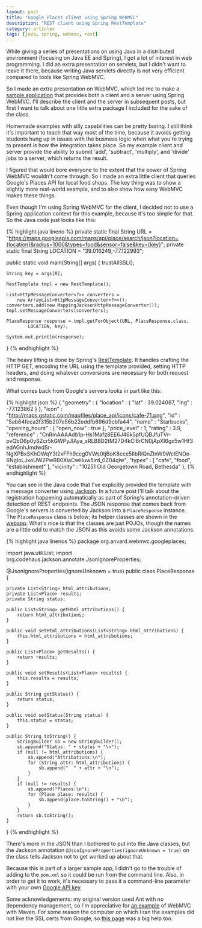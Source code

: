 ```yaml
---
layout: post
title: "Google Places client using Spring WebMVC"
description: "REST client using Spring RestTemplate"
category: articles
tags: [java, spring, webmvc, rest]
---
```


While giving a series of presentations on using Java in a distributed environment
(focusing on Java EE and Spring), I got a lot of interest in web programming. I
did an extra presentation on servlets, but I didn't want to leave it there, because
writing Java servlets directly is not very efficient compared to tools like Spring
WebMVC.

So I made an extra presentation on WebMVC, which led me to make a [sample application][webapp]
that provides both a client and a server using Spring WebMVC. I'll describe the
client and the server in subsequent posts, but first I want to talk about one
little extra package I included for the sake of the class.

Homemade examples with silly capabilities can be pretty boring. I still think it's
important to teach that way most of the time, because it avoids getting students hung
up in issues with the business logic when what you're trying to present is how the
integration takes place. So my example client and server provide the ability to submit
'add', 'subtract', 'multiply', and 'divide' jobs to a server, which returns the result.

I figured that would bore everyone to the extent that the power of Spring WebMVC wouldn't
come through. So I made an extra little client that queries Google's Places API for local
food shops. The key thing was to show a slightly more real-world example, and to also
show how easy WebMVC makes these things.

Even though I'm using Spring WebMVC for the client, I decided not to use a Spring
application context for this example, because it's too simple for that. So the
Java code just looks like this:

{% highlight java lineno %}
private static final String URL = 
  "https://maps.googleapis.com/maps/api/place/search/json?location={location}&radius=1000&types=food&sensor=false&key={key}";
private static final String LOCATION = "39.016249,-77.122993";

public static void main(String[] args) {
    trustAllSSL();

    String key = args[0];

    RestTemplate tmpl = new RestTemplate();

    List<HttpMessageConverter<?>> converters = 
        new ArrayList<HttpMessageConverter<?>>();
    converters.add(new MappingJacksonHttpMessageConverter());
    tmpl.setMessageConverters(converters);

    PlaceResponse response = tmpl.getForObject(URL, PlaceResponse.class,
            LOCATION, key);

    System.out.println(response);
}
{% endhighlight %}

The heavy lifting is done by Spring's [RestTemplate][]. It handles crafting the
HTTP GET, encoding the URL using the template provided, setting HTTP headers, and
doing whatever conversions are necessary for both request and response.

What comes back from Google's servers looks in part like this:

{% highlight json %}
    {
         "geometry" : {
            "location" : {
               "lat" : 39.024087,
               "lng" : -77.123862
            }
         },
         "icon" : "http://maps.gstatic.com/mapfiles/place_api/icons/cafe-71.png",
         "id" : "5ab64fcca2f315b207e56b22eddfb696d9cbfa44",
         "name" : "Starbucks",
         "opening_hours" : {
            "open_now" : true
         },
         "price_level" : 1,
         "rating" : 3.9,
         "reference" : "CnRmAAAAdb1p-Hs1Mafz8EE6J46k5pfUQBJfuTVr-pvQbD6p0ySZcr5kGWPyJIAya_sRLB8D2tM27D4kCl6rCN0jApXI6gx5w1Hf3edAGnhJmdwdSr-NgXPBxSKhOWqY3I2xFFh9ccg0VWs0tjBoK8cce5IIbRIQnZInW9WcIENOe-6NgIoLJxoUW2PwBB0XiaCwHuw5ird_0Z04qlw",
         "types" : [ "cafe", "food", "establishment" ],
         "vicinity" : "10251 Old Georgetown Road, Bethesda"
      },
{% endhighlight %}

You can see in the Java code that I've explicitly provided the template with a
message converter using [Jackson][]. In a future post I'll talk about the
registration happening automatically as part of Spring's annotation-driven
detection of REST endpoints.  The JSON response that comes back from Google's
servers is converted by Jackson into a `PlaceResponse` instance. The
`PlaceResponse` class is below; its helper classes are shown in the [webapp][].
What's nice is that the classes are just POJOs, though the names are a little
odd to match the JSON as this avoids some Jackson annotations.

{% highlight java linenos %}
package org.anvard.webmvc.googleplaces;

import java.util.List;
import org.codehaus.jackson.annotate.JsonIgnoreProperties;

@JsonIgnoreProperties(ignoreUnknown = true)
public class PlaceResponse {

    private List<String> html_attributions;
    private List<Place> results;
    private String status;
    
    public List<String> getHtml_attributions() {
        return html_attributions;
    }
    
    public void setHtml_attributions(List<String> html_attributions) {
        this.html_attributions = html_attributions;
    }

    public List<Place> getResults() {
        return results;
    }
    
    public void setResults(List<Place> results) {
        this.results = results;
    }
    
    public String getStatus() {
        return status;
    }
    
    public void setStatus(String status) {
        this.status = status;
    }
    
    public String toString() {
        StringBuilder sb = new StringBuilder();
        sb.append("Status: " + status + "\n");
        if (null != html_attributions) {
            sb.append("Attributions:\n");
            for (String attr: html_attributions) {
                sb.append("  " + attr + "\n");
            }
        }
        if (null != results) {
            sb.append("Places:\n");
            for (Place place: results) {
                sb.append(place.toString() + "\n");
            }
        }
        return sb.toString();
    }
}
{% endhighlight %}

There's more in the JSON than I bothered to put into the Java classes, but
the Jackson annotation `@JsonIgnoreProperties(ignoreUnknown = true)` on the
class tells Jackson not to get worked up about that.

Because this is part of a larger sample app, I didn't go to the trouble of adding
to the `pom.xml` so it could be run from the command line. Also, in order to get
it to work, it's necessary to pass it a command-line parameter with your own 
[Google API key][gapi].

Some acknowledgements: my original version used Ant with no dependency
management, so I'm appreciative for [an example][maven] of WebMVC with Maven.
For some reason the computer on which I ran the examples did not like the SSL
certs from Google, so [this page][ssl] was a big help too.

[maven]:http://www.mkyong.com/maven/how-to-create-a-web-application-project-with-maven
[ssl]:http://raymondhlee.wordpress.com/2012/07/28/using-spring-resttemplate-to-consume-restful-webservice
[webapp]:https://github.com/AlanHohn/webmvc
[jackson]:http://jackson.codehaus.org/
[resttemplate]:http://static.springsource.org/spring/docs/3.0.x/javadoc-api/org/springframework/web/client/RestTemplate.html
[gapi]:https://developers.google.com/api-client-library/python/guide/aaa_apikeys


